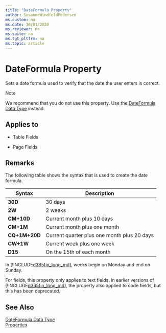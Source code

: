 ```yaml
---
title: "DateFormula Property"
author: SusanneWindfeldPedersen
ms.custom: na
ms.date: 10/01/2020
ms.reviewer: na
ms.suite: na
ms.tgt_pltfrm: na
ms.topic: article
---
```


# DateFormula Property
Sets a date formula used to verify that the date the user enters is correct.  

> [!NOTE]  
>  We recommend that you do not use this property. Use the [DateFormula Data Type](../methods-auto/dateformula/dateformula-data-type.md) instead.  

## Applies to  

- Table Fields  

- Page Fields  

## Remarks  

The following table shows the syntax that is used to create the date formula.  

|Syntax|Description|  
|------------|---------------------------------------|  
|**30D**|30 days|  
|**2W**|2 weeks|  
|**CM+10D**|Current month plus 10 days|  
|**CM+1M**|Current month plus one month|  
|**CQ+1M+20D**|Current quarter plus one month plus 20 days|  
|**CW+1W**|Current week plus one week|  
|**D15**|On the 15th of each month|  

In [!INCLUDE[d365fin_long_md](../includes/d365fin_long_md.md)], weeks begin on Monday and end on Sunday.  

For fields, this property only applies to text fields. In earlier versions of [!INCLUDE[d365fin_long_md](../includes/d365fin_long_md.md)], the property also applied to code fields, but this has been deprecated.

## See Also  
 [DateFormula Data Type](../methods-auto/dateformula/dateformula-data-type.md)  
 [Properties](devenv-properties.md)
